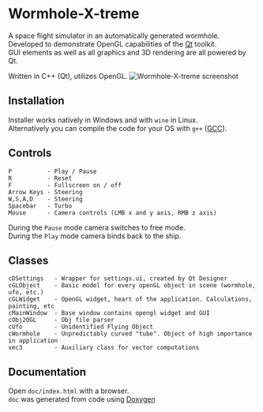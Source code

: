 # Wormhole-X-treme
A space flight simulator in an automatically generated wormhole.<br />
Developed to demonstrate OpenGL capabilities of the [Qt](https://www.qt.io/) toolkit.<br />
GUI elements as well as all graphics and 3D rendering are all powered by Qt.<br />

Written in C++ (Qt), utilizes OpenGL.
![Wormhole-X-treme screenshot](https://smejkal.software/img/wormhole_scr2.jpg)

## Installation
Installer works natively in Windows and with `wine` in Linux.<br />
Alternatively you can compile the code for your OS with `g++` ([GCC](https://gcc.gnu.org/)).

## Controls
```
P          - Play / Pause
R          - Reset
F          - Fullscreen on / off
Arrow Keys - Steering
W,S,A,D    - Steering
Spacebar   - Turbo
Mouse      - Camera controls (LMB x and y axis, RMB z axis)
```

During the `Pause` mode camera switches to free mode.<br />
During the `Play` mode camera binds back to the ship.

## Classes
```
cDSettings   - Wrapper for settings.ui, created by Qt Designer
cGLObject    - Basic model for every openGL object in scene (wormhole, ufo, etc.)
cGLWidget    - OpenGL widget, heart of the application. Calculations, painting, etc
cMainWindow  - Base window contains opengl widget and GUI
cObj2OGL     - Obj file parser
cUfo         - Unidentified Flying Object
cWormhole    - Unpredictably curved "tube". Object of high importance in application
vec3         - Auxiliary class for vector computations
```

## Documentation
Open `doc/index.html` with a browser.<br />
`doc` was generated from code using [Doxygen](https://www.doxygen.nl/index.html)
